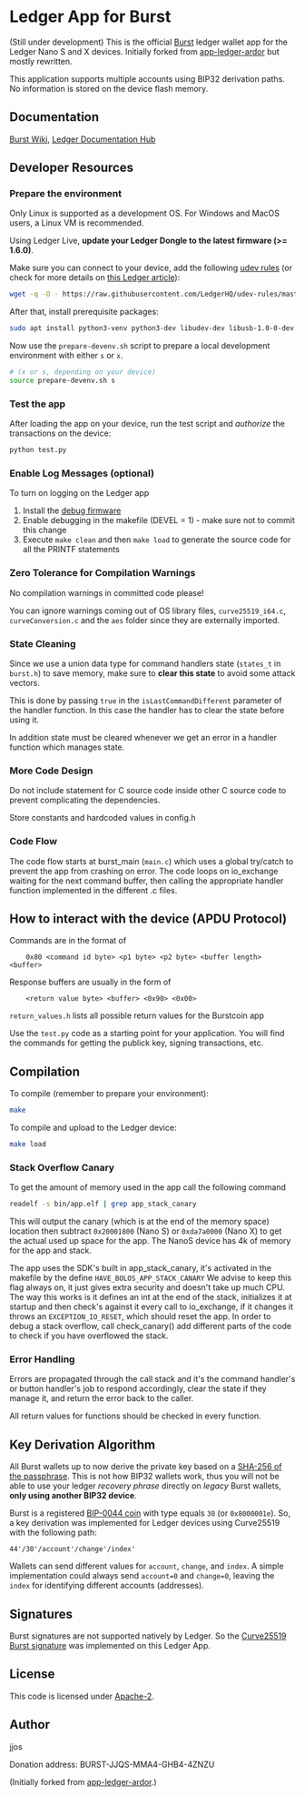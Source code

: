 # Ledger App for Burst

(Still under development)
This is the official [Burst](https://burst-coin.org) ledger wallet app for the Ledger Nano S and X devices.
Initially forked from [app-ledger-ardor](https://github.com/jelurida-dev/app-ledger-ardor-main) but mostly rewritten.

This application supports multiple accounts using BIP32 derivation paths.
No information is stored on the device flash memory.

## Documentation

[Burst Wiki](https://burstwiki.org/en/), [Ledger Documentation Hub](https://ledger.readthedocs.io/en/latest/)

## Developer Resources 

### Prepare the environment

Only Linux is supported as a development OS. For Windows and MacOS users, a Linux VM is recommended.

Using Ledger Live, **update your Ledger Dongle to the latest firmware (>= 1.6.0)**.

Make sure you can connect to your device, add the following [udev rules](https://github.com/LedgerHQ/udev-rules)
(or check for more details on [this Ledger article](https://support.ledger.com/hc/en-us/articles/115005165269-Fix-connection-issues)):
```bash
wget -q -O - https://raw.githubusercontent.com/LedgerHQ/udev-rules/master/add_udev_rules.sh | sudo bash
```

After that, install prerequisite packages:

```bash
sudo apt install python3-venv python3-dev libudev-dev libusb-1.0-0-dev libtinfo.so.5
```

Now use the `prepare-devenv.sh` script to prepare a local development environment with either `s` or `x`.

```bash
# (x or s, depending on your device)
source prepare-devenv.sh s
```

### Test the app

After loading the app on your device, run the test script and *authorize* the transactions on the device:
```bash
python test.py
```

### Enable Log Messages (optional)

To turn on logging on the Ledger app
1. Install the [debug firmware](https://ledger.readthedocs.io/en/latest/userspace/debugging.html)
2. Enable debugging in the makefile (DEVEL = 1) - make sure not to commit this change
3. Execute `make clean` and then `make load` to generate the source code for all the PRINTF statements

### Zero Tolerance for Compilation Warnings

No compilation warnings in committed code please! 

You can ignore warnings coming out of OS library files, `curve25519_i64.c`, `curveConversion.c` and the `aes` folder
since they are externally imported.

### State Cleaning

Since we use a union data type for command handlers state (`states_t` in `burst.h`) to save memory, make sure to **clear this state**
to avoid some attack vectors. 

This is done by passing `true` in the `isLastCommandDifferent` parameter of the handler function. In this case the handler has 
to clear the state before using it.

In addition state must be cleared whenever we get an error in a handler function which manages state.

### More Code Design

Do not include statement for C source code inside other C source code to prevent complicating the dependencies.

Store constants and hardcoded values in config.h

### Code Flow

The code flow starts at burst_main (`main.c`) which uses a global try/catch to prevent the app from crashing on error. 
The code loops on io_exchange waiting for the next command buffer, then calling the appropriate handler function 
implemented in the different .c files.

## How to interact with the device (APDU Protocol)

Commands are in the format of
```
    0x80 <command id byte> <p1 byte> <p2 byte> <buffer length> <buffer>
```

Response buffers are usually in the form of
```
    <return value byte> <buffer> <0x90> <0x00>
```

`return_values.h` lists all possible return values for the Burstcoin app

Use the `test.py` code as a starting point for your application. You will find the commands for getting the publick key, signing transactions, etc.

## Compilation

To compile (remember to prepare your environment):
```bash
make
```

To compile and upload to the Ledger device:
```bash
make load
```

### Stack Overflow Canary

To get the amount of memory used in the app call the following command

```bash
readelf -s bin/app.elf | grep app_stack_canary 
```

This will output the canary (which is at the end of the memory space) location then subtract `0x20001800` (Nano S) or
`0xda7a0000` (Nano X) to get the actual used up space for the app. 
The NanoS device has 4k of memory for the app and stack.

The app uses the SDK's built in app_stack_canary, it's activated in the makefile by the define `HAVE_BOLOS_APP_STACK_CANARY`
We advise to keep this flag always on, it just gives extra security and doesn't take up much CPU.
The way this works is it defines an int at the end of the stack, initializes it at startup and then check's against it every 
call to io_exchange, if it changes it throws an `EXCEPTION_IO_RESET`, which should reset the app.
In order to debug a stack overflow, call check_canary() add different parts of the code to check if you have overflowed the stack.

### Error Handling

Errors are propagated through the call stack and it's the command handler's or button handler's job to respond accordingly,
clear the state if they manage it, and return the error back to the caller.

All return values for functions should be checked in every function.

## Key Derivation Algorithm

All Burst wallets up to now derive the private key based on a [SHA-256 of the passphrase](https://github.com/burst-apps-team/burstkit4j/blob/c87793a4b76cc881f6596283a5bdbbc3ff1dde58/burstKit/src/main/java/burst/kit/crypto/BurstCryptoImpl.java#L125).
This is not how BIP32 wallets work, thus you will not be able to use your ledger *recovery phrase* directly on *legacy* Burst wallets, **only using another BIP32 device**.

Burst is a registered [BIP-0044 coin](https://github.com/satoshilabs/slips/blob/master/slip-0044.md) with type equals `30` (or `0x8000001e`).
So, a key derivation was implemented for Ledger devices using Curve25519 with the following path:
```
44'/30'/account'/change'/index'
```

Wallets can send different values for `account`, `change`, and `index`. A simple implementation could always send `account=0` and `change=0`, leaving
the `index` for identifying different accounts (addresses).

## Signatures

Burst signatures are not supported natively by Ledger.
So the [Curve25519 Burst signature](https://github.com/burst-apps-team/burstkit4j/blob/c87793a4b76cc881f6596283a5bdbbc3ff1dde58/burstKit/src/main/java/burst/kit/crypto/ec/Curve25519Impl.java#L35) was implemented on this Ledger App.


## License

This code is licensed under [Apache-2](LICENSE).

## Author

jjos

Donation address: BURST-JJQS-MMA4-GHB4-4ZNZU

(Initially forked from [app-ledger-ardor](https://github.com/jelurida-dev/app-ledger-ardor-main).)
